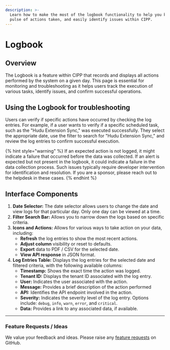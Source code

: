 ```yaml
---
description: >-
  Learn how to make the most of the logbook functionality to help you keep a
  pulse of actions taken, and easily identify issues within CIPP.
---
```


# Logbook

## **Overview**

The Logbook is a feature within CIPP that records and displays all actions performed by the system on a given day. This page is essential for monitoring and troubleshooting as it helps users track the execution of various tasks, identify issues, and confirm successful operations.

## **Using the Logbook for troubleshooting**&#x20;

Users can verify if specific actions have occurred by checking the log entries. For example, if a user wants to verify if a specific scheduled task, such as the "Hudu Extension Sync," was executed successfully. They select the appropriate date, use the filter to search for "Hudu Extension Sync," and review the log entries to confirm successful execution.

{% hint style="warning" %}
If an expected action is not logged, it might indicate a failure that occurred before the data was collected. If an alert is expected but not present in the logbook, it could indicate a failure in the data collection process. Such issues typically require developer intervention for identification and resolution. If you are a sponsor, please reach out to the helpdesk in these cases.
{% endhint %}

## **Interface Components**

1. **Date Selector:** The date selector allows users to change the date and view logs for that particular day. Only one day can be viewed at a time.
2. **Filter Search Bar:** Allows you to narrow down the logs based on specific criteria.
3. **Icons and Actions:** Allows for various ways to take action on your data, including:
   * **Refresh** the log entries to show the most recent actions.
   * **Adjust column** visibility or reset to defaults.
   * **Export** data to PDF / CSV for the selected date.
   * **View API response** in JSON format.
4. **Log Entries Table:** Displays the log entries for the selected date and filtered criteria, with the following available columns:
   * **Timestamp:** Shows the exact time the action was logged.
   * **Tenant ID:** Displays the tenant ID associated with the log entry.
   * **User:** Indicates the user associated with the action.
   * **Message:** Provides a brief description of the action performed
   * **API:** Identifies the API endpoint involved in the action.
   * **Severity:** Indicates the severity level of the log entry. Options include: `debug`, `info`, `warn`, `error`, and `critical`.
   * **Data:** Provides a link to any associated data, if available.

***

### Feature Requests / Ideas

We value your feedback and ideas. Please raise any [feature requests](https://github.com/KelvinTegelaar/CIPP/issues/new?assignees=\&labels=enhancement%2Cno-priority\&projects=\&template=feature.yml\&title=%5BFeature+Request%5D%3A+) on GitHub.
